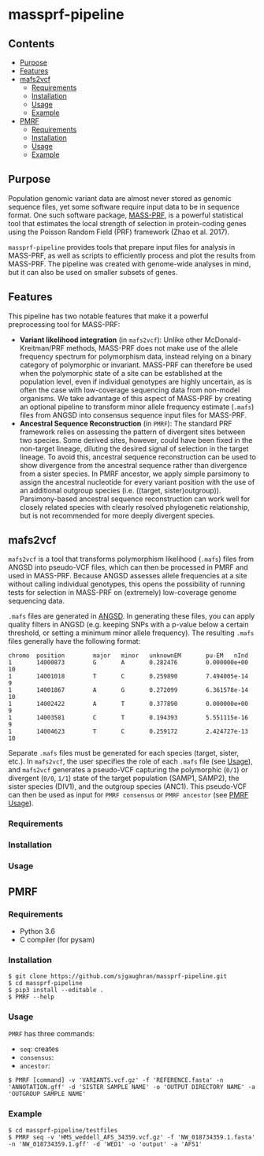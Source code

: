 # massprf-pipeline

## Contents
- [Purpose](#purpose)
- [Features](#features)
- [mafs2vcf](#mafs2vcf)
  * [Requirements](#requirements)
  * [Installation](#installation)
  * [Usage](#usage)
  * [Example](#example)
- [PMRF](#pmrf)
  * [Requirements](#requirements-1)
  * [Installation](#installation-1)
  * [Usage](#usage-1)
  * [Example](#example-1)

## Purpose

Population genomic variant data are almost never stored as genomic sequence files, yet some software require input data to be in sequence format. One such software package, [MASS-PRF](https://github.com/Townsend-Lab-Yale/MASSPRF), is a powerful statistical tool that estimates the local strength of selection in protein-coding genes using the Poisson Random Field (PRF) framework (Zhao et al. 2017).

`massprf-pipeline` provides tools that prepare input files for analysis in MASS-PRF, as well as scripts to efficiently process and plot the results from MASS-PRF. The pipeline was created with genome-wide analyses in mind, but it can also be used on smaller subsets of genes. 

## Features 

This pipeline has two notable features that make it a powerful preprocessing tool for MASS-PRF:
* **Variant likelihood integration** (in `mafs2vcf`): Unlike other McDonald-Kreitman/PRF methods, MASS-PRF does not make use of the allele frequency spectrum for polymorphism data, instead relying on a binary category of polymorphic or invariant. MASS-PRF can therefore be used when the polymorphic state of a site can be established at the population level, even if individual genotypes are highly uncertain, as is often the case with low-coverage sequencing data from non-model organisms. We take advantage of this aspect of MASS-PRF by creating an optional pipeline to transform minor allele frequency estimate (`.mafs`) files from ANGSD into consensus sequence input files for MASS-PRF. 
* **Ancestral Sequence Reconstruction** (in `PMRF`): The standard PRF framework relies on assessing the pattern of divergent sites between two species. Some derived sites, however, could have been fixed in the non-target lineage, diluting the desired signal of selection in the target lineage. To avoid this, ancestral sequence reconstruction can be used to show divergence from the ancestral sequence rather than divergence from a sister species. In PMRF ancestor, we apply simple parsimony to assign the ancestral nucleotide for every variant position with the use of an additional outgroup species (i.e. ((target, sister)outgroup)). Parsimony-based ancestral sequence reconstruction can work well for closely related species with clearly resolved phylogenetic relationship, but is not recommended for more deeply divergent species. 

## mafs2vcf

`mafs2vcf` is a tool that transforms polymorphism likelihood (`.mafs`) files from ANGSD into pseudo-VCF files, which can then be processed in PMRF and used in MASS-PRF. Because ANGSD assesses allele frequencies at a site without calling individual genotypes, this opens the possibility of running tests for selection in MASS-PRF on (extremely) low-coverage genome sequencing data. 

`.mafs` files are generated in [ANGSD](http://www.popgen.dk/angsd/index.php/SNP_calling). In generating these files, you can apply quality filters in ANGSD (e.g. keeping SNPs with a p-value below a certain threshold, or setting a minimum minor allele frequency). The resulting `.mafs` files generally have the following format:

```
chromo  position        major   minor   unknownEM       pu-EM   nInd
1       14000873        G       A       0.282476        0.000000e+00    10
1       14001018        T       C       0.259890        7.494005e-14    9
1       14001867        A       G       0.272099        6.361578e-14    10
1       14002422        A       T       0.377890        0.000000e+00    9
1       14003581        C       T       0.194393        5.551115e-16    9
1       14004623        T       C       0.259172        2.424727e-13    10
```

Separate `.mafs` files must be generated for each species (target, sister, etc.). In `mafs2vcf`, the user specifies the role of each `.mafs` file (see [Usage](#usage)), and `mafs2vcf` generates a pseudo-VCF capturing the polymorphic (`0/1`) or divergent (`0/0`, `1/1`) state of the target population (SAMP1, SAMP2), the sister species (DIV1), and the outgroup species (ANC1). This pseudo-VCF can then be used as input for `PMRF consensus` or `PMRF ancestor` (see [PMRF Usage](#usage-1)). 

### Requirements


### Installation


### Usage


## PMRF




### Requirements
- Python 3.6
- C compiler (for pysam)

### Installation
```
$ git clone https://github.com/sjgaughran/massprf-pipeline.git
$ cd massprf-pipeline
$ pip3 install --editable .
$ PMRF --help
```

### Usage
`PMRF` has three commands:
* `seq`: creates
* `consensus`:
* `ancestor`:

```
$ PMRF [command] -v 'VARIANTS.vcf.gz' -f 'REFERENCE.fasta' -n 'ANNOTATION.gff' -d 'SISTER SAMPLE NAME' -o 'OUTPUT DIRECTORY NAME' -a 'OUTGROUP SAMPLE NAME'
```
### Example
```
$ cd massprf-pipeline/testfiles
$ PMRF seq -v 'HMS_weddell_AFS_34359.vcf.gz' -f 'NW_018734359.1.fasta' -n 'NW_018734359.1.gff' -d 'WED1' -o 'output' -a 'AFS1'
```
